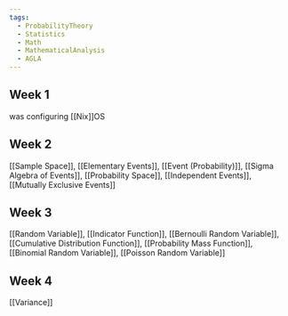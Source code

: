 ```yaml
---
tags:
  - ProbabilityTheory
  - Statistics
  - Math
  - MathematicalAnalysis
  - AGLA
---
```

## Week 1
was configuring [[Nix]]OS
## Week 2
[[Sample Space]], [[Elementary Events]], [[Event (Probability)]], [[Sigma Algebra of Events]], [[Probability Space]], [[Independent Events]], [[Mutually Exclusive Events]]
## Week 3
[[Random Variable]], [[Indicator Function]], [[Bernoulli Random Variable]], [[Cumulative Distribution Function]], [[Probability Mass Function]], [[Binomial Random Variable]], [[Poisson Random Variable]]
## Week 4
[[Variance]]
